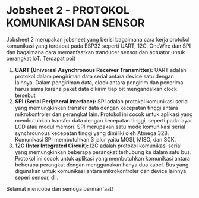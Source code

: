 # Jobsheet 2 - PROTOKOL KOMUNIKASI DAN SENSOR 

Jobsheet 2 merupakan jobsheet yang berisi bagaimana cara kerja protokol komunikasi yang terdapat pada ESP32 seperti UART, 12C, OneWire dan SPI dan bagaimana cara memanfaatkan tranducer sensor dan actuator untuk perangkat IoT. Terdapat poit

1. **UART (Universal Asynchronous Receiver Transmitter):** UART adalah protokol dalam pengiriman data serial antara device satu dengan lainnya. Dalam pengiriman data, clock antara pengirim dan penerima harus sama karena paket data dikirim tiap bit mengandalkan clock tersebut 
2. **SPI (Serial Peripheral Interface):** SPI adalah protokol komunikasi serial yang memungkinkan transfer data dengan kecepatan tinggi antara mikrokontroler dan perangkat lain. Protokol ini cocok untuk aplikasi yang membutuhkan transfer data dengan kecepatan tinggi, seperti pada layar LCD atau modul memori. SPI merupakan satu mode komunikasi serial synchrounous kecepatan tinggi yang dimiliki oleh Atmega 328. Komunikasi SPI membutuhkan 3 jalur yaitu MOSI, MISO, dan SCK.
3. **12C (Inter Integrated Circuit):** I2C adalah protokol komunikasi serial yang memungkinkan beberapa perangkat terhubung ke dalam satu bus. Protokol ini cocok untuk aplikasi yang membutuhkan komunikasi antara beberapa perangkat dengan menggunakan hanya dua kabel. Bus yang digunakan untuk komunikasi antara mikrokontroler dan device lainnya seperi sensor, dll.

Selamat mencoba dan semoga bermanfaat!


